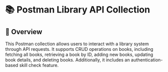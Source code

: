 # 📚 Postman Library API Collection

## 📝 Overview  
This Postman collection allows users to interact with a library system through API requests. It supports CRUD operations on books, including fetching all books, retrieving a book by ID, adding new books, updating book details, and deleting books. Additionally, it includes an authentication-based skill check feature.  

